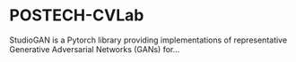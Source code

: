 # POSTECH-CVLab
StudioGAN is a Pytorch library providing implementations of representative Generative Adversarial Networks (GANs) for…
